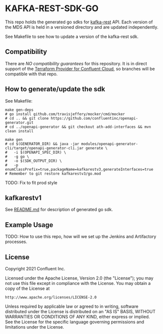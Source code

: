 # KAFKA-REST-SDK-GO

This repo holds the generated go sdks for [kafka-rest](https://github.com/confluentinc/kafka-rest) API. Each version of the MDS API is held in a versioned directory and are updated independently.

See Makefile to see how to update a version of the kafka-rest sdk.

## Compatibility

There are *NO compatibility guarantees* for this repository. It is in direct support of the [Terraform Provider for Confluent Cloud](https://github.com/confluentinc/terraform-provider-confluentcloud/), so branches will be compatible with that repo.

## How to generate/update the sdk
See Makefile:

    make gen-deps
    # go install github.com/travisjeffery/mocker/cmd/mocker
    # cd .. && git clone https://github.com/confluentinc/openapi-generator.git
	# cd ../openapi-generator && git checkout ath-add-interfaces && mvn clean install

    make gen
    # cd $(GENERATOR_DIR) && java -jar modules/openapi-generator-cli/target/openapi-generator-cli.jar generate \
	# 	-i $(OPENAPI_SPEC_DIR) \
	# 	-g go \
	# 	-o $(SDK_OUTPUT_DIR) \
  	# 	-p enumClassPrefix=true,packageName=kafkarestv3,generateInterfaces=true
    # Remember to git restore kafkarestv3/go.mod

TODO: Fix to fit prod style

## kafkarestv1
See [README.md](https://github.com/confluentinc/kafka-rest-sdk-go/blob/master/kafkarestv3/README.md) for description of generated go sdk.

## Example Usage
TODO: How to use this repo, how will we set up the Jenkins and Artifactory processes.

## License

Copyright 2021 Confluent Inc.

Licensed under the Apache License, Version 2.0 (the "License");
you may not use this file except in compliance with the License.
You may obtain a copy of the License at

    http://www.apache.org/licenses/LICENSE-2.0

Unless required by applicable law or agreed to in writing, software
distributed under the License is distributed on an "AS IS" BASIS,
WITHOUT WARRANTIES OR CONDITIONS OF ANY KIND, either express or implied.
See the License for the specific language governing permissions and
limitations under the License.
